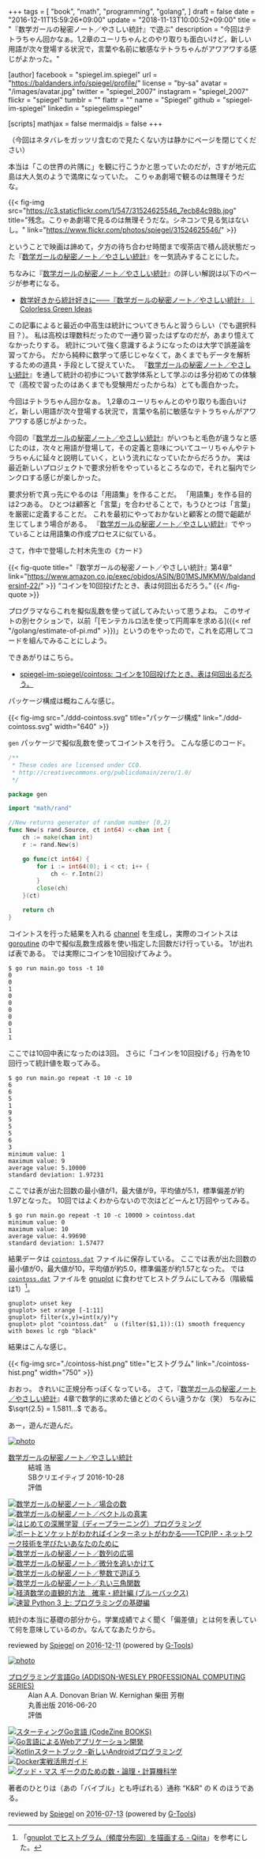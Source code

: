 +++
tags = [
  "book",
  "math",
  "programming",
  "golang",
]
draft = false
date = "2016-12-11T15:59:26+09:00"
update = "2018-11-13T10:00:52+09:00"
title = "『数学ガールの秘密ノート／やさしい統計』で遊ぶ"
description = "今回はテトラちゃん回かなぁ。1,2章のユーリちゃんとのやり取りも面白いけど，新しい用語が次々登場する状況で，言葉や名前に敏感なテトラちゃんがアワアワする感じがよかった。"

[author]
  facebook = "spiegel.im.spiegel"
  url = "https://baldanders.info/spiegel/profile/"
  license = "by-sa"
  avatar = "/images/avatar.jpg"
  twitter = "spiegel_2007"
  instagram = "spiegel_2007"
  flickr = "spiegel"
  tumblr = ""
  flattr = ""
  name = "Spiegel"
  github = "spiegel-im-spiegel"
  linkedin = "spiegelimspiegel"

[scripts]
  mathjax = false
  mermaidjs = false
+++

（今回はネタバレをガッツリ含むので見たくない方は静かにページを閉じてください）

本当は「この世界の片隅に」を観に行こうかと思っていたのだが，さすが地元広島は大人気のようで満席になっていた。
こりゃあ劇場で観るのは無理そうだな。

{{< fig-img src="https://c3.staticflickr.com/1/547/31524625546_7ecb84c98b.jpg" title="残念。こりゃあ劇場で見るのは無理そうだな。シネコンで見る気はないし。" link="https://www.flickr.com/photos/spiegel/31524625546/" >}}

ということで映画は諦めて，夕方の待ち合わせ時間まで喫茶店で積ん読状態だった『[数学ガールの秘密ノート／やさしい統計]』を一気読みすることにした。

ちなみに『[数学ガールの秘密ノート／やさしい統計]』の詳しい解説は以下のページが参考になる。

- [数学好きから統計好きに――『数学ガールの秘密ノート／やさしい統計』｜Colorless Green Ideas](http://id.fnshr.info/2016/11/05/secret-notebook-statistics/)

この記事によると最近の中高生は統計についてきちんと習うらしい（でも選択科目？）。
私は高校は理数科だったので一通り習ったはずなのだが，あまり憶えてなかったりする。
統計について強く意識するようになったのは大学で誤差論を習ってから。
だから純粋に数学って感じじゃなくて，あくまでもデータを解析するための道具・手段として捉えていた。
『[数学ガールの秘密ノート／やさしい統計]』を通して統計の初歩について数学体系として学ぶのは多分初めての体験で（高校で習ったのはあくまでも受験用だったからね）とても面白かった。

今回はテトラちゃん回かなぁ。
1,2章のユーリちゃんとのやり取りも面白いけど，新しい用語が次々登場する状況で，言葉や名前に敏感なテトラちゃんがアワアワする感じがよかった。

今回の『[数学ガールの秘密ノート／やさしい統計]』がいつもと毛色が違うなと感じたのは，次々と用語が登場して，その定義と意味についてユーリちゃんやテトラちゃんに延々と説明していく，という流れになっていたからだろうか。
実は最近新しいプロジェクトで要求分析をやっているところなので，それと脳内でシンクロする感じが楽しかった。

要求分析で真っ先にやるのは「用語集」を作ることだ。
「用語集」を作る目的は2つある。
ひとつは顧客と「言葉」を合わせることで，もうひとつは「言葉」を厳密に定義することだ。
これを最初にやっておかないと顧客との間で齟齬が生じてしまう場合がある。
『[数学ガールの秘密ノート／やさしい統計]』でやっていることは用語集の作成プロセスに似ている。

さて，作中で登場した村木先生の《カード》

{{< fig-quote title="『数学ガールの秘密ノート／やさしい統計』第4章" link="https://www.amazon.co.jp/exec/obidos/ASIN/B01MSJMKMW/baldandersinf-22/" >}}
<q>コインを10回投げたとき、表は何回出るだろう。</q>
{{< /fig-quote >}}

プログラマならこれを擬似乱数を使って試してみたいって思うよね。
このサイトの別セクションで，以前「[モンテカルロ法を使って円周率を求める]({{< ref "/golang/estimate-of-pi.md" >}})」というのをやったので，これを応用してコードを組んでみることにしよう。

できあがりはこちら。

- [spiegel-im-spiegel/cointoss: コインを10回投げたとき、表は何回出るだろう。](https://github.com/spiegel-im-spiegel/cointoss)

パッケージ構成は概ねこんな感じ。

{{< fig-img src="./ddd-cointoss.svg" title="パッケージ構成" link="./ddd-cointoss.svg" width="640" >}}

`gen` パッケージで擬似乱数を使ってコイントスを行う。
こんな感じのコード。

```go
/**
 * These codes are licensed under CC0.
 * http://creativecommons.org/publicdomain/zero/1.0/
 */

package gen

import "math/rand"

//New returns generator of random number [0,2)
func New(s rand.Source, ct int64) <-chan int {
    ch := make(chan int)
    r := rand.New(s)

    go func(ct int64) {
        for i := int64(0); i < ct; i++ {
            ch <- r.Intn(2)
        }
        close(ch)
    }(ct)

    return ch
}
```

コイントスを行った結果を入れる [channel] を生成し，実際のコイントスは [goroutine] の中で擬似乱数生成器を使い指定した回数だけ行っている。
1が出れば表である。
では実際にコインを10回投げてみよう。

```text
$ go run main.go toss -t 10
0
0
1
0
0
0
0
0
1
1
```

ここでは10回中表になったのは3回。
さらに「コインを10回投げる」行為を10回行って統計値を取ってみる。

```text
$ go run main.go repeat -t 10 -c 10
6
6
5
1
9
5
5
5
6
3
minimum value: 1
maximum value: 9
average value: 5.10000
standard deviation: 1.97231
```

ここでは表が出た回数の最小値が1，最大値が9，平均値が5.1，標準偏差が約1.97となった。
10回ではよくわからないので次はどどーんと1万回やってみる。

```text
$ go run main.go repeat -t 10 -c 10000 > cointoss.dat
minimum value: 0
maximum value: 10
average value: 4.99690
standard deviation: 1.57477
```

結果データは [`cointoss.dat`](./cointoss.dat) ファイルに保存している。
ここでは表が出た回数の最小値が0，最大値が10，平均値が約5.0，標準偏差が約1.57となった。
では [`cointoss.dat`](./cointoss.dat) ファイルを [gnuplot] に食わせてヒストグラムにしてみる（階級幅は1）[^h]。

[^h]: 「[gnuplot でヒストグラム（頻度分布図）を描画する - Qiita](http://qiita.com/iwiwi/items/4c7635d4c84bc785e47a)」を参考にした。

```text
gnuplot> unset key
gnuplot> set xrange [-1:11]  
gnuplot> filter(x,y)=int(x/y)*y                                                              
gnuplot> plot "cointoss.dat"  u (filter($1,1)):(1) smooth frequency with boxes lc rgb "black"
```

結果はこんな感じ。

{{< fig-img src="./cointoss-hist.png" title="ヒストグラム" link="./cointoss-hist.png" width="750" >}}

おおっ。
きれいに正規分布っぽくなっている。
さて，『[数学ガールの秘密ノート／やさしい統計]』4章で数学的に求めた値とどのくらい違うかな（笑） ちなみに $\sqrt{2.5} = 1.5811...$ である。

あー，遊んだ遊んだ。

[数学ガールの秘密ノート／やさしい統計]: https://www.amazon.co.jp/exec/obidos/ASIN/B01MSJMKMW/baldandersinf-22/ "Amazon.co.jp: 数学ガールの秘密ノート／やさしい統計 電子書籍: 結城 浩: Kindleストア"
[Go 言語]: https://golang.org/ "The Go Programming Language"
[channel]: http://golang.org/ref/spec#Channel_types
[goroutine]: http://golang.org/ref/spec#Go_statements
[gnuplot]: http://www.gnuplot.info/ "gnuplot homepage"

<div class="hreview" ><a class="item url" href="https://www.amazon.co.jp/exec/obidos/ASIN/B01MSJMKMW/baldandersinf-22/"><img src="https://images-fe.ssl-images-amazon.com/images/I/41-A4q7tckL._SL160_.jpg" alt="photo" class="photo"  /></a><dl ><dt class="fn"><a class="item url" href="https://www.amazon.co.jp/exec/obidos/ASIN/B01MSJMKMW/baldandersinf-22/">数学ガールの秘密ノート／やさしい統計</a></dt><dd>結城 浩 </dd><dd>SBクリエイティブ 2016-10-28</dd><dd>評価<abbr class="rating" title="5"><img src="https://images-fe.ssl-images-amazon.com/images/G/01/detail/stars-5-0.gif" alt="" /></abbr> </dd></dl><p class="similar"><a href="https://www.amazon.co.jp/exec/obidos/ASIN/B01EL08HVS/baldandersinf-22/" target="_top"><img src="https://images-fe.ssl-images-amazon.com/images/P/B01EL08HVS.09._SCTHUMBZZZ_.jpg"  alt="数学ガールの秘密ノート／場合の数"  /></a> <a href="https://www.amazon.co.jp/exec/obidos/ASIN/B018VE46YW/baldandersinf-22/" target="_top"><img src="https://images-fe.ssl-images-amazon.com/images/P/B018VE46YW.09._SCTHUMBZZZ_.jpg"  alt="数学ガールの秘密ノート／ベクトルの真実"  /></a> <a href="https://www.amazon.co.jp/exec/obidos/ASIN/B01NCIV1N7/baldandersinf-22/" target="_top"><img src="https://images-fe.ssl-images-amazon.com/images/P/B01NCIV1N7.09._SCTHUMBZZZ_.jpg"  alt="はじめての深層学習（ディープラーニング）プログラミング"  /></a> <a href="https://www.amazon.co.jp/exec/obidos/ASIN/B01NA96U1T/baldandersinf-22/" target="_top"><img src="https://images-fe.ssl-images-amazon.com/images/P/B01NA96U1T.09._SCTHUMBZZZ_.jpg"  alt="ポートとソケットがわかればインターネットがわかる――TCP/IP・ネットワーク技術を学びたいあなたのために"  /></a> <a href="https://www.amazon.co.jp/exec/obidos/ASIN/B00W6NCLL0/baldandersinf-22/" target="_top"><img src="https://images-fe.ssl-images-amazon.com/images/P/B00W6NCLL0.09._SCTHUMBZZZ_.jpg"  alt="数学ガールの秘密ノート／数列の広場"  /></a> <a href="https://www.amazon.co.jp/exec/obidos/ASIN/B00Y9EYOIW/baldandersinf-22/" target="_top"><img src="https://images-fe.ssl-images-amazon.com/images/P/B00Y9EYOIW.09._SCTHUMBZZZ_.jpg"  alt="数学ガールの秘密ノート／微分を追いかけて"  /></a> <a href="https://www.amazon.co.jp/exec/obidos/ASIN/B00L0PDMJ0/baldandersinf-22/" target="_top"><img src="https://images-fe.ssl-images-amazon.com/images/P/B00L0PDMJ0.09._SCTHUMBZZZ_.jpg"  alt="数学ガールの秘密ノート／整数で遊ぼう"  /></a> <a href="https://www.amazon.co.jp/exec/obidos/ASIN/B00W6NCLJM/baldandersinf-22/" target="_top"><img src="https://images-fe.ssl-images-amazon.com/images/P/B00W6NCLJM.09._SCTHUMBZZZ_.jpg"  alt="数学ガールの秘密ノート／丸い三角関数"  /></a> <a href="https://www.amazon.co.jp/exec/obidos/ASIN/B01N66D7CV/baldandersinf-22/" target="_top"><img src="https://images-fe.ssl-images-amazon.com/images/P/B01N66D7CV.09._SCTHUMBZZZ_.jpg"  alt="経済数学の直観的方法　確率・統計編 (ブルーバックス)"  /></a> <a href="https://www.amazon.co.jp/exec/obidos/ASIN/B01MXHLC6P/baldandersinf-22/" target="_top"><img src="https://images-fe.ssl-images-amazon.com/images/P/B01MXHLC6P.09._SCTHUMBZZZ_.jpg"  alt="速習 Python 3 上: プログラミングの基礎編"  /></a> </p>
<p class="description">統計の本当に基礎の部分から。学業成績でよく聞く「偏差値」とは何を表していて何を意味しているのか。なんてなあたりから。</p>
<p class="gtools" >reviewed by <a href='#maker' class='reviewer'>Spiegel</a> on <abbr class="dtreviewed" title="2016-12-11">2016-12-11</abbr> (powered by <a href="http://www.goodpic.com/mt/aws/index.html" >G-Tools</a>)</p>
</div>

<div class="hreview" ><a class="item url" href="https://www.amazon.co.jp/exec/obidos/ASIN/4621300253/baldandersinf-22/"><img src="https://images-fe.ssl-images-amazon.com/images/I/410V3ulwP5L._SL160_.jpg" alt="photo" class="photo"  /></a><dl ><dt class="fn"><a class="item url" href="https://www.amazon.co.jp/exec/obidos/ASIN/4621300253/baldandersinf-22/">プログラミング言語Go (ADDISON-WESLEY PROFESSIONAL COMPUTING SERIES)</a></dt><dd>Alan A.A. Donovan Brian W. Kernighan 柴田 芳樹 </dd><dd>丸善出版 2016-06-20</dd><dd>評価<abbr class="rating" title="5"><img src="https://images-fe.ssl-images-amazon.com/images/G/01/detail/stars-5-0.gif" alt="" /></abbr> </dd></dl><p class="similar"><a href="https://www.amazon.co.jp/exec/obidos/ASIN/4798142417/baldandersinf-22/" target="_top"><img src="https://images-fe.ssl-images-amazon.com/images/P/4798142417.09._SCTHUMBZZZ_.jpg"  alt="スターティングGo言語 (CodeZine BOOKS)"  /></a> <a href="https://www.amazon.co.jp/exec/obidos/ASIN/4873117526/baldandersinf-22/" target="_top"><img src="https://images-fe.ssl-images-amazon.com/images/P/4873117526.09._SCTHUMBZZZ_.jpg"  alt="Go言語によるWebアプリケーション開発"  /></a> <a href="https://www.amazon.co.jp/exec/obidos/ASIN/4865940391/baldandersinf-22/" target="_top"><img src="https://images-fe.ssl-images-amazon.com/images/P/4865940391.09._SCTHUMBZZZ_.jpg"  alt="Kotlinスタートブック -新しいAndroidプログラミング"  /></a> <a href="https://www.amazon.co.jp/exec/obidos/ASIN/4839959234/baldandersinf-22/" target="_top"><img src="https://images-fe.ssl-images-amazon.com/images/P/4839959234.09._SCTHUMBZZZ_.jpg"  alt="Docker実戦活用ガイド"  /></a> <a href="https://www.amazon.co.jp/exec/obidos/ASIN/4274218961/baldandersinf-22/" target="_top"><img src="https://images-fe.ssl-images-amazon.com/images/P/4274218961.09._SCTHUMBZZZ_.jpg"  alt="グッド・マス ギークのための数・論理・計算機科学"  /></a> </p>
<p class="description">著者のひとりは（あの「バイブル」とも呼ばれる）通称 “K&amp;R” の K のほうである。</p>
<p class="gtools" >reviewed by <a href='#maker' class='reviewer'>Spiegel</a> on <abbr class="dtreviewed" title="2016-07-13">2016-07-13</abbr> (powered by <a href="http://www.goodpic.com/mt/aws/index.html" >G-Tools</a>)</p>
</div>
